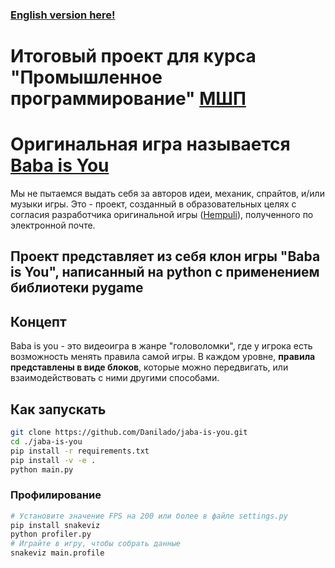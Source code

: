 ### [English version here!](README.md)

# Итоговый проект для курса "Промышленное программирование" [МШП](https://informatics.ru)

# Оригинальная игра называется [Baba is You](https://store.steampowered.com/app/736260/Baba_Is_You/) 
Мы не пытаемся выдать себя за авторов идеи, механик, спрайтов, и/или музыки игры. Это - проект, созданный в образовательных целях с согласия разработчика оригинальной игры ([Hempuli](https://www.hempuli.com)), полученного по электронной почте.

## Проект представляет из себя клон игры "Baba is You", написанный на python с применением библиотеки pygame

## Концепт

Baba is you - это видеоигра в жанре "головоломки", где у игрока есть возможность менять правила самой игры. 
В каждом уровне, **правила представлены в виде блоков**, которые можно передвигать, или взаимодействовать с ними другими способами.

## Как запускать
```sh
git clone https://github.com/Danilado/jaba-is-you.git
cd ./jaba-is-you
pip install -r requirements.txt
pip install -v -e .
python main.py
```

### Профилирование
```sh
# Установите значение FPS на 200 или более в файле settings.py
pip install snakeviz
python profiler.py
# Играйте в игру, чтобы собрать данные
snakeviz main.profile
```
